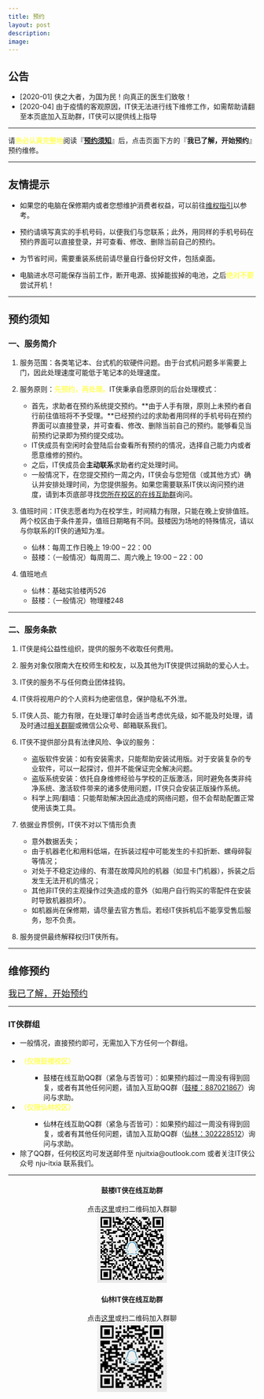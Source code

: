 ```yaml
---
title: 预约
layout: post
description: 
image: 
---
```


## 公告

<!-- <div id=scrollbox>
    <ul>
        <li>[2019-09] 招新季又到啦，快来加入我们吧！我们24小时全天候日常招新~ </li>
        <li>[2019-11] 11月到了，祝大家能安全度过剁手的季节╮(╯▽╰)╭</li>
        <li>如果您的电脑在保修期内或者您想维护消费者权益，可以前往<a href='https://itxia.club/warranty'>维权指引</a>以参考。</li>
        <li>用手机号码在预约界面可以直接登录，并可查看、修改、删除当前自己的预约。</li>
        <li>为节省时间，需要重装系统前请尽量自行备份好文件，包括桌面。</li>
        <li>电脑进水尽可能保存当前工作，断开电源、拔掉能拔掉的电池，之后<text style="color: rgb(255, 255, 97); font-weight: bold;">绝对不要</text>尝试开机！</li>
    </ul>
</div> -->

- [2020-01] 侠之大者，为国为民！向真正的医生们致敬！
- [2020-04] 由于疫情的客观原因，IT侠无法进行线下维修工作，如需帮助请翻至本页底加入互助群，IT侠可以提供线上指导

---
请<text style="color: rgb(255, 255, 97); font-weight: bold;">务必认真完整地</text>阅读『<a href="#TOS">**预约须知**</a>』后，点击页面下方的『**我已了解，开始预约**』预约维修。

---

## 友情提示

- 如果您的电脑在保修期内或者您想维护消费者权益，可以前往<a href='https://itxia.club/warranty'>维权指引</a>以参考。

- 预约请填写真实的手机号码，以便我们与您联系；此外，用同样的手机号码在预约界面可以直接登录，并可查看、修改、删除当前自己的预约。

- 为节省时间，需要重装系统前请尽量自行备份好文件，包括桌面。

- 电脑进水尽可能保存当前工作，断开电源、拔掉能拔掉的电池，之后<text style="color: rgb(255, 255, 97); font-weight: bold;">绝对不要</text>尝试开机！

---

## <span id="TOS">预约须知</span>

###  一、服务简介

1. 服务范围：各类笔记本、台式机的软硬件问题。由于台式机问题多半需要上门，因此处理速度可能低于笔记本的处理速度。

2. 服务原则：<text style="color: rgb(255, 255, 97); font-weight: bold;">先预约，再处理。</text>IT侠秉承自愿原则的后台处理模式：
    - 首先，求助者在预约系统提交预约。**由于人手有限，原则上未预约者自行前往值班将不予受理。**已经预约过的求助者用同样的手机号码在预约界面可以直接登录，并可查看、修改、删除当前自己的预约。能够看见当前预约记录即为预约提交成功。
    - IT侠成员有空闲时会登陆后台查看所有预约的情况，选择自己能力内或者愿意维修的预约。
    - 之后，IT侠成员会**主动联系**求助者约定处理时间。
    - 一般情况下，在您提交预约一周之内，IT侠会与您短信（或其他方式）确认并安排处理时间，为您提供服务。如果您需要联系IT侠以询问预约进度，请到本页底部寻找<a href="#groups">您所在校区的在线互助群</a>询问。

3. 值班时间：IT侠志愿者均为在校学生，时间精力有限，只能在晚上安排值班。两个校区由于条件差异，值班日期略有不同。鼓楼因为场地的特殊情况，请以与你联系的IT侠的通知为准。
    - 仙林：每周工作日晚上 19:00 – 22：00
    - 鼓楼：（一般情况）每周周二、周六晚上 19:00 – 22：00

4. 值班地点
    - 仙林：基础实验楼丙526
    - 鼓楼：（一般情况）物理楼248

	
---


### 二、服务条款

1. IT侠是纯公益性组织，提供的服务不收取任何费用。

2. 服务对象仅限南大在校师生和校友，以及其他为IT侠提供过捐助的爱心人士。

3. IT侠的服务不与任何商业团体挂钩。

4. IT侠将视用户的个人资料为绝密信息，保护隐私不外泄。

5. IT侠人员、能力有限，在处理订单时会适当考虑优先级，如不能及时处理，请及时通过<a href="#groups">相关群聊</a>或微信公众号、邮箱联系我们。

6. IT侠不提供部分具有法律风险、争议的服务：
    - 盗版软件安装：如有安装需求，只能帮助安装试用版。对于安装复杂的专业软件，可以一起探讨，但并不能保证完全解决问题。
    - 盗版系统安装：依托自身维修经验与学校的正版激活，同时避免各类非纯净系统、激活软件带来的诸多使用问题，IT侠只会安装正版操作系统。
    - 科学上网/翻墙：只能帮助解决因此造成的网络问题，但不会帮助配置正常使用该类工具。

7. 依据业界惯例，IT侠不对以下情形负责
    - 意外数据丢失；
    - 由于机器老化和用料低端，在拆装过程中可能发生的卡扣折断、螺母碎裂等情况；
    - 对处于不稳定边缘的、有潜在故障风险的机器（如显卡门机器），拆装之后发生无法开机的情况；
    - 其他非IT侠的主观操作过失造成的意外（如用户自行购买的零配件在安装时导致机器损坏）。
    - 如机器尚在保修期，请尽量去官方售后。若经IT侠拆机后不能享受售后服务，恕不负责。

8. 服务提供最终解释权归IT侠所有。

---


## 维修预约

<a href="{{ site.help_url }}" class="button small"><font size="4">我已了解，开始预约</font></a>

---
<h3 id="groups">IT侠群组</h3>
<div class="inner row">
    <div class="12u 12u$(medium)">
        <ul>
            <li>一般情况，直接预约即可，无需加入下方任何一个群组。</li><br/>
            <li><text style="color: rgb(255, 255, 97); font-weight: bold;">（仅限鼓楼校区）</text></li>
            <ul>
                <ul>
                    <li>鼓楼在线互助QQ群（紧急与否皆可）：如果预约超过一周没有得到回复，或者有其他任何问题，请加入互助QQ群（<a href="https://jq.qq.com/?_wv=1027&k=5FvfSUT">鼓楼：887021867</a>）询问与求助。</li>
                    <!--
                    <li>急诊室QQ群（限紧急）：请仔细阅读服务介绍中的<a href="#first-aid">IT侠鼓楼急诊室服务项</a>，判断您是否适用IT侠急诊室服务。如若适用，请<b>先正常预约</b>，然后加入<a href="https://jq.qq.com/?_wv=1027&k=5dSgKFE">QQ群（861863787）</a>说明您的情况。</li>
                    -->
                </ul>
            </ul>
			<li><text style="color: rgb(255, 255, 97); font-weight: bold;">（仅限仙林校区）</text></li>
            <ul>
                <ul>
                    <li>仙林在线互助QQ群（紧急与否皆可）：如果预约超过一周没有得到回复，或者有其他任何问题，请加入互助QQ群（<a href="https://jq.qq.com/?_wv=1027&k=5dCG0qV">仙林：302228512</a>）询问与求助。</li>
                </ul>
            </ul>
            <li>除了QQ群，任何校区均可发送邮件至 njuitxia@outlook.com 或者关注IT侠公众号 nju-itxia 联系我们。</li>
        </ul>
    </div>
</div>

---

<div class="inner row">
 	<div class="6u 12u$(medium)" style="text-align: center;">
        <h4>鼓楼IT侠在线互助群</h4>
        点击<a href="https://jq.qq.com/?_wv=1027&k=5BwKZAb8">这里</a>或扫二维码加入群聊
		<br />
        <img src="assets/images/first-aid.jpg" >
    </div>
	<div class="6u$ 12u$(medium)" style="text-align: center;">
        <h4>仙林IT侠在线互助群</h4>
        点击<a href="https://jq.qq.com/?_wv=1027&k=5dCG0qV">这里</a>或扫二维码加入群聊
		<br />
        <img src="assets/images/xianlin-help.jpg" height='141' width='142'>
    </div>
</div>
<br />



